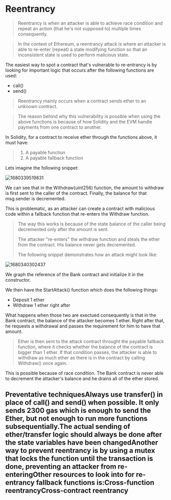 # Reentrancy

> Reentrancy is when an attacker is able to achieve race condition and repeat an action (that he's not supposed to) multiple times consequently.

> In the context of Ethereum, a reentrancy attack is where an attacker is able to re-enter (repeat) a state modifying function so that an inconsistent state is used to perform malicious state.

The easiest way to spot a contract that's vulnerable to re-entrancy is by looking for important logic that occurs after the following functions are used:

* call()
* send()

> Reentrancy mainly occurs when a contract sends ether to an unknown contract.

> The reason behind why this vulnerability is possible when using the above functions is because of how Solidity and the EVM handle payments from one contract to another.

In Solidity, for a contract to receive ether through the functions above, it must have:

> 1. A payable function
> 2. A payable fallback function

Lets imagine the following snippet:

![1680339519831](<../Common Attack Vectors/image/Reentrancy/1680339519831.png>)

We can see that in the Withdraw(uint256) function, the amount to withdraw is first sent to the caller of the contract. Finally, the balance for that msg.sender is decremented.

This is problematic, as an attacker can create a contract with malicious code within a fallback function that re-enters the Withdraw function.

> The way this works is because of the state balance of the caller being decremented only after the amount is sent.
>
> The attacker "re-enters" the withdraw function and steals the ether from the contract. His balance never gets decremented.
>
> The following snippet demonstrates how an attack might look like:

![1680340302437](<../Common Attack Vectors/image/Reentrancy/1680340302437.png>)

We graph the reference of the Bank contract and initialize it in the constructor.

We then have the StartAttack() function which does the following things:

* Deposit 1 ether
* Withdraw 1 ether right after

What happens when those two are exectued consequently is that in the Bank contract, the balance of the attacker becomes 1 ether. Right after that, he requests a withdrawal and passes the requirement for him to have that amount.

> Ether is then sent to the attack contract throught the payable fallback function, where it checks whether the balance of the contract is bigger than 1 ether. If that condition passes, the attacker is able to withdraw as much ether as there is in the contract by calling Withdraw() once again.

This is possible because of race condition. The Bank contract is never able to decrement the attacker's balance and he drains all of the ether stored.

## Preventative techniquesAlways use transfer() in place of call() and send() when possible. It only sends 2300 gas which is enough to send the Ether, but not enough to run more functions subsequentially.The actual sending of ether/transfer logic should always be done after the state variables have been changedAnother way to prevent reentrancy is by using a mutex that locks the function until the transaction is done, preventing an attacker from re-enteringOther resources to look into for re-entrancy fallback functions is:Cross-function reentrancyCross-contract reentrancy
